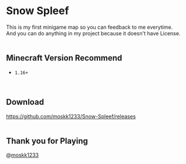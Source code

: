 # Snow Spleef
This is my first minigame map so you can feedback to me everytime.<br>
And you can do anything in my project because it doesn't have License.
<br><br>

## Minecraft Version Recommend
- ```1.16+```
<br>

## Download
https://github.com/moskk1233/Snow-Spleef/releases
<br><br>

## Thank you for Playing<br>
@[moskk1233](https://github.com/moskk1233)

